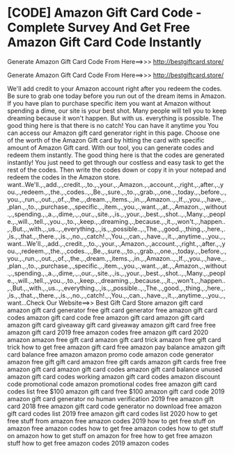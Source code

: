 # [CODE] Amazon Gift Card Code - Complete Survey And Get Free Amazon Gift Card Code Instantly

Generate Amazon Gift Card Code From Here==>>>  http://bestgiftcard.store/

Generate Amazon Gift Card Code From Here==>>>  http://bestgiftcard.store/

We'll add credit to your Amazon account right after you redeem the codes. Be sure to grab one today before you run out of the dream items in Amazon. If you have plan to purchase specific item you want at Amazon without spending a dime, our site is your best shot. Many people will tell you to keep dreaming because it won't happen. But with us. everything is possible. The good thing here is that there is no catch! You can have it anytime you You can access our Amazon gift card generator right in this page. Choose one of the worth of the Amazon Gift card by hitting the card with specific amount of Amazon Gift card. With our tool, you can generate codes and redeem them instantly. The good thing here is that the codes are generated instantly! You just need to get through our costless and easy task to get the rest of the codes. Then write the codes down or copy it in your notepad and redeem the codes in the Amazon store.  want..We'll.,.,add.,.,credit.,.,to.,.,your.,.,Amazon.,.,account.,.,right.,.,after.,.,you.,.,redeem.,.,the.,.,codes..,.,Be.,.,sure.,.,to.,.,grab.,.,one.,.,today.,.,before.,.,you.,.,run.,.,out.,.,of.,.,the.,.,dream.,.,items.,.,in.,.,Amazon..,.,If.,.,you.,.,have.,.,plan.,.,to.,.,purchase.,.,specific.,.,item.,.,you.,.,want.,.,at.,.,Amazon.,.,without.,.,spending.,.,a.,.,dime,.,.,our.,.,site.,.,is.,.,your.,.,best.,.,shot..,.,Many.,.,people.,.,will.,.,tell.,.,you.,.,to.,.,keep.,.,dreaming.,.,because.,.,it.,.,won't.,.,happen..,.,But.,.,with.,.,us..,.,everything.,.,is.,.,possible..,.,The.,.,good.,.,thing.,.,here.,.,is.,.,that.,.,there.,.,is.,.,no.,.,catch!.,.,You.,.,can.,.,have.,.,it.,.,anytime.,.,you.,.,want...We'll.,.,add.,.,credit.,.,to.,.,your.,.,Amazon.,.,account.,.,right.,.,after.,.,you.,.,redeem.,.,the.,.,codes..,.,Be.,.,sure.,.,to.,.,grab.,.,one.,.,today.,.,before.,.,you.,.,run.,.,out.,.,of.,.,the.,.,dream.,.,items.,.,in.,.,Amazon..,.,If.,.,you.,.,have.,.,plan.,.,to.,.,purchase.,.,specific.,.,item.,.,you.,.,want.,.,at.,.,Amazon.,.,without.,.,spending.,.,a.,.,dime,.,.,our.,.,site.,.,is.,.,your.,.,best.,.,shot..,.,Many.,.,people.,.,will.,.,tell.,.,you.,.,to.,.,keep.,.,dreaming.,.,because.,.,it.,.,won't.,.,happen..,.,But.,.,with.,.,us..,.,everything.,.,is.,.,possible..,.,The.,.,good.,.,thing.,.,here.,.,is.,.,that.,.,there.,.,is.,.,no.,.,catch!.,.,You.,.,can.,.,have.,.,it.,.,anytime.,.,you.,.,want...Check Our Website==>> Best Gift Card Store
amazon gift card
amazon gift card generator
free gift card generator
free amazon gift card codes
amazon gift card code
free amazon gift card
amazon gift card
amazon gift card giveaway
gift card giveaway
amazon gift card free
free amazon gift card 2019
free amazon codes
free amazon gift card 2020
amazon
amazon free gift card
amazon gift card trick
amazon free gift card trick
how to get free amazon gift card
free amazon pay balance
amazon gift card balance
free amazon
amazon promo code
amazon code generator
amazon free gift
gift card amazon
free gift cards
amazon gift cards free
free amazon gift card
amazon gift card codes
amazon gift card balance
unused amazon gift card codes
working amazon gift card codes
amazon discount code
promotional code
amazon promotional codes
free amazon gift card codes list
free $100 amazon gift card
free $100 amazon gift card code 2019
amazon gift card generator no human verification 2019
free amazon gift card 2018
free amazon gift card code generator no download
free amazon gift card codes list 2019
free amazon gift card codes list 2020
how to get free stuff from amazon
free amazon codes 2019
how to get free stuff on amazon
free amazon codes
how to get free amazon codes
how to get stuff on amazon
how to get stuff on amazon for free
how to get free amazon stuff
how to get free amazon codes 2019
amazon codes

